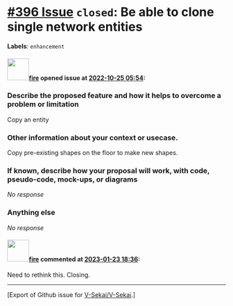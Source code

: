 # [\#396 Issue](https://github.com/V-Sekai/V-Sekai/issues/396) `closed`: Be able to clone single network entities
**Labels**: `enhancement`


#### <img src="https://avatars.githubusercontent.com/u/32321?u=c2e06a3d2b49a467aa907e54aa259516440267cc&v=4" width="50">[fire](https://github.com/fire) opened issue at [2022-10-25 05:54](https://github.com/V-Sekai/V-Sekai/issues/396):

### Describe the proposed feature and how it helps to overcome a problem or limitation

Copy an entity

### Other information about your context or usecase.

Copy pre-existing shapes on the floor to make new shapes.

### If known, describe how your proposal will work, with code, pseudo-code, mock-ups, or diagrams

_No response_

### Anything else

_No response_

#### <img src="https://avatars.githubusercontent.com/u/32321?u=c2e06a3d2b49a467aa907e54aa259516440267cc&v=4" width="50">[fire](https://github.com/fire) commented at [2023-01-23 18:36](https://github.com/V-Sekai/V-Sekai/issues/396#issuecomment-1400802960):

Need to rethink this. Closing.


-------------------------------------------------------------------------------



[Export of Github issue for [V-Sekai/V-Sekai](https://github.com/V-Sekai/V-Sekai).]
